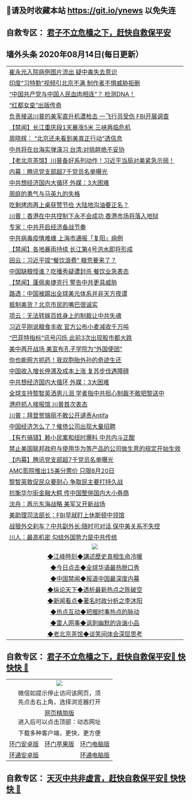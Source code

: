 ## 📩请及时收藏本站 https://git.io/ynews 以免失连</a>
## 自救专区： [君子不立危樯之下，赶快自救保平安 ](https://github.com/pwgy/td/blob/master/README.md)

## 墙外头条 2020年08月14日(每日更新）</a>

 <table>
<tr><td colspan="2" align="left"><a href="https://nuzcspgf.xvhtf.cyou/?name=c1211515&key=krgexxuardvhjliu&from=gy2">崔永元入院病例图片流出 疑中毒失去意识</a></td></tr>
<tr><td colspan="2" align="left"><a href="https://nuzcspgf.xvhtf.cyou/?name=c1211525&key=krgexxuardvhjliu&from=gy2">印度“习特勒”视频引北京不满 制作者不惧威胁拒删</a></td></tr>
<tr><td colspan="2" align="left"><a href="https://nuzcspgf.xvhtf.cyou/?name=c1211536&key=krgexxuardvhjliu&from=gy2">“中国共产党与中国人民血肉相连”？ 检测DNA！</a></td></tr>
<tr><td colspan="2" align="left"><a href="https://nuzcspgf.xvhtf.cyou/?name=c1211539&key=krgexxuardvhjliu&from=gy2">“红都女皇”出版传奇</a></td></tr>
<tr><td colspan="2" align="left"><a href="https://nuzcspgf.xvhtf.cyou/?name=c1211529&key=krgexxuardvhjliu&from=gy2">负责接送川普的美军直升机遭枪击 一飞行员受伤 FBI开展调查</a></td></tr>
<tr><td colspan="2" align="left"><a href="https://nuzcspgf.xvhtf.cyou/?name=c1211544&key=krgexxuardvhjliu&from=gy2">【禁闻】长江重庆段1天暴涨5米 三峡再临危机</a></td></tr>
<tr><td colspan="2" align="left"><a href="https://nuzcspgf.xvhtf.cyou/?name=c1211545&key=krgexxuardvhjliu&from=gy2">周晓辉： “北京还未看到美真正行动”透信息</a></td></tr>
<tr><td colspan="2" align="left"><a href="https://nuzcspgf.xvhtf.cyou/?name=c1211543&key=krgexxuardvhjliu&from=gy2">中共将在台海实弹演习 台湾:对挑衅绝不妥协</a></td></tr>
<tr><td colspan="2" align="left"><a href="https://nuzcspgf.xvhtf.cyou/?name=c1211486&key=krgexxuardvhjliu&from=gy2">【老北京茶馆】川普备好系列动作！习近平当局对美紧急示弱！</a></td></tr>
<tr><td colspan="2" align="left"><a href="https://nuzcspgf.xvhtf.cyou/?name=c1211527&key=krgexxuardvhjliu&from=gy2">内幕：腾讯党支部超7千党员名单曝光</a></td></tr>
<tr><td colspan="2" align="left"><a href="https://nuzcspgf.xvhtf.cyou/?name=c1211455&key=krgexxuardvhjliu&from=gy2">中共想经济国内大循环  外媒：3大困难</a></td></tr>
<tr><td colspan="2" align="left"><a href="https://nuzcspgf.xvhtf.cyou/?name=c1211512&key=krgexxuardvhjliu&from=gy2">周庭的勇气与马英九的失格</a></td></tr>
<tr><td colspan="2" align="left"><a href="https://nuzcspgf.xvhtf.cyou/?name=c1211528&key=krgexxuardvhjliu&from=gy2">吃剩烤肉再上桌获赞节俭 大陆地沟油要正名？</a></td></tr>
<tr><td colspan="2" align="left"><a href="https://nuzcspgf.xvhtf.cyou/?name=c1211460&key=krgexxuardvhjliu&from=gy2">川普：香港在中共控制下永不会成功 香港市场将落入地狱</a></td></tr>
<tr><td colspan="2" align="left"><a href="https://nuzcspgf.xvhtf.cyou/?name=c1211526&key=krgexxuardvhjliu&from=gy2">专家：中共开启经济备战节奏</a></td></tr>
<tr><td colspan="2" align="left"><a href="https://nuzcspgf.xvhtf.cyou/?name=c1211538&key=krgexxuardvhjliu&from=gy2">中共病毒疫情难缠 上海市通报「复阳」病例</a></td></tr>
<tr><td colspan="2" align="left"><a href="https://nuzcspgf.xvhtf.cyou/?name=c1211533&key=krgexxuardvhjliu&from=gy2">【禁闻】各地暴雨持续 长江第4号洪水即将形成</a></td></tr>
<tr><td colspan="2" align="left"><a href="https://nuzcspgf.xvhtf.cyou/?name=c1211309&key=krgexxuardvhjliu&from=gy2">田云：习近平提“餐饮浪费” 粮荒要来了？</a></td></tr>
<tr><td colspan="2" align="left"><a href="https://nuzcspgf.xvhtf.cyou/?name=c1211511&key=krgexxuardvhjliu&from=gy2">中国缺粮怪谁？吃播秀疑遭封杀 餐饮业急表态</a></td></tr>
<tr><td colspan="2" align="left"><a href="https://nuzcspgf.xvhtf.cyou/?name=c1211537&key=krgexxuardvhjliu&from=gy2">【禁闻】蓬佩奥捷克行 警告中共更具威胁</a></td></tr>
<tr><td colspan="2" align="left"><a href="https://nuzcspgf.xvhtf.cyou/?name=c1211477&key=krgexxuardvhjliu&from=gy2">路透：中国被踢出全球美元体系并非天方夜谭</a></td></tr>
<tr><td colspan="2" align="left"><a href="https://nuzcspgf.xvhtf.cyou/?name=c1211517&key=krgexxuardvhjliu&from=gy2">抵制美货？北京市民的嘴巴很诚实</a></td></tr>
<tr><td colspan="2" align="left"><a href="https://nuzcspgf.xvhtf.cyou/?name=c1211514&key=krgexxuardvhjliu&from=gy2">项云：无法转嫁百姓身上的制裁让中共失魂</a></td></tr>
<tr><td colspan="2" align="left"><a href="https://nuzcspgf.xvhtf.cyou/?name=c1211470&key=krgexxuardvhjliu&from=gy2">习近平刚说粮食丰收 官方公布小麦减收千万吨</a></td></tr>
<tr><td colspan="2" align="left"><a href="https://nuzcspgf.xvhtf.cyou/?name=c1211510&key=krgexxuardvhjliu&from=gy2">“巴菲特指标”讯号闪烁 此前3次出现股市都大跌</a></td></tr>
<tr><td colspan="2" align="left"><a href="https://nuzcspgf.xvhtf.cyou/?name=c1211484&key=krgexxuardvhjliu&from=gy2">美中再开战场 美宣布孔子学院为“外国使团”</a></td></tr>
<tr><td colspan="2" align="left"><a href="https://nuzcspgf.xvhtf.cyou/?name=c1211507&key=krgexxuardvhjliu&from=gy2">你也能照方抓药！我双胞胎外孙的奇迹生还</a></td></tr>
<tr><td colspan="2" align="left"><a href="https://nuzcspgf.xvhtf.cyou/?name=c1211546&key=krgexxuardvhjliu&from=gy2">中国收入增长停滞及成本上涨 复苏步伐遇障碍</a></td></tr>
<tr><td colspan="2" align="left"><a href="https://nuzcspgf.xvhtf.cyou/?name=c1211490&key=krgexxuardvhjliu&from=gy2">中共想经济国内大循环 外媒：3大困难</a></td></tr>
<tr><td colspan="2" align="left"><a href="https://nuzcspgf.xvhtf.cyou/?name=c1211476&key=krgexxuardvhjliu&from=gy2">全球支持黎智英洒男儿泪 学者指中共担心制裁不敢把黎送中</a></td></tr>
<tr><td colspan="2" align="left"><a href="https://nuzcspgf.xvhtf.cyou/?name=c1211496&key=krgexxuardvhjliu&from=gy2">港府抓人搜报馆 川普首次表态</a></td></tr>
<tr><td colspan="2" align="left"><a href="https://nuzcspgf.xvhtf.cyou/?name=c1211506&key=krgexxuardvhjliu&from=gy2">川普：拜登贺锦丽不敢公开谴责Antifa</a></td></tr>
<tr><td colspan="2" align="left"><a href="https://nuzcspgf.xvhtf.cyou/?name=c1211475&key=krgexxuardvhjliu&from=gy2">中国经济怎么了？催债公司出现大量招聘</a></td></tr>
<tr><td colspan="2" align="left"><a href="https://nuzcspgf.xvhtf.cyou/?name=c1211465&key=krgexxuardvhjliu&from=gy2">【有冇搞错】赖小民案和纽时爆料 中共内斗正酣</a></td></tr>
<tr><td colspan="2" align="left"><a href="https://nuzcspgf.xvhtf.cyou/?name=c1211524&key=krgexxuardvhjliu&from=gy2">禁止美国联邦政府与使用华为等产品的公司做生意的规定开始生效</a></td></tr>
<tr><td colspan="2" align="left"><a href="https://nuzcspgf.xvhtf.cyou/?name=c1211499&key=krgexxuardvhjliu&from=gy2">【内幕】腾讯党支部超7千党员名单曝光</a></td></tr>
<tr><td colspan="2" align="left"><a href="https://nuzcspgf.xvhtf.cyou/?name=c1211540&key=krgexxuardvhjliu&from=gy2">AMC影院推出15美分票价 只限8月20日</a></td></tr>
<tr><td colspan="2" align="left"><a href="https://nuzcspgf.xvhtf.cyou/?name=c1211461&key=krgexxuardvhjliu&from=gy2">黎智英敦促民众要耐心 争取民主要打持久战</a></td></tr>
<tr><td colspan="2" align="left"><a href="https://nuzcspgf.xvhtf.cyou/?name=c1211478&key=krgexxuardvhjliu&from=gy2">抗衡华尔街金融大鳄 传中国整併国内大小券商</a></td></tr>
<tr><td colspan="2" align="left"><a href="https://nuzcspgf.xvhtf.cyou/?name=c1211244&key=krgexxuardvhjliu&from=gy2">沈舟：再示东海战略 美军又开新战场</a></td></tr>
<tr><td colspan="2" align="left"><a href="https://nuzcspgf.xvhtf.cyou/?name=c1211532&key=krgexxuardvhjliu&from=gy2">美助理司法部长：FBI早就盯上休斯顿中领馆</a></td></tr>
<tr><td colspan="2" align="left"><a href="https://nuzcspgf.xvhtf.cyou/?name=c1211485&key=krgexxuardvhjliu&from=gy2">战狼外交刹车？中共副外长:随时可对话 保中美关系不失控</a></td></tr>
<tr><td colspan="2" align="left"><a href="https://nuzcspgf.xvhtf.cyou/?name=c1211500&key=krgexxuardvhjliu&from=gy2">川人：最高机密 勾结外国势力是中共传统</a></td></tr>

 <tr>
   <td colspan="2" align=center><img src="https://cdn.jsdelivr.net/gh/gyoupiodf/im1/jf-1.jpg"></td>
  </tr>
   <tr>
   <td colspan="2" align=center> 
<a href="https://xdihm.casa/oo.aspx?name=c922850&key=sdxhftoyfkhpuaxy&from=gy2&tag=9877">◆江峰時刻◆講述歷史真相生命冷暖</a><br/>
    </td>
  </tr>
   <tr>
   <td colspan="2" align=center> 
<a href="https://xdihm.casa/oo.aspx?name=c816850&key=sdxhftoyfkhpuaxy&from=gy2&tag=9877">◆今日点击◆全球华语最热脱口秀</a><br/>
    </td>
  </tr>
  <tr>
  <td colspan="2" align=center>
<a href="https://xdihm.casa/oo.aspx?name=c816860&key=sdxhftoyfkhpuaxy&from=gy2&tag=99733110">◆中国禁闻◆报道中国最深度内幕</a><br/>
   </tr>
  <tr>
     <td colspan="2" align=center>
<a href="https://xdihm.casa/oo.aspx?name=c816855&key=sdxhftoyfkhpuaxy&from=gy2&tag=997110">◆纵论天下◆透析最新热点之陈破空</a><br/>
   </tr>
   <tr>
      <td colspan="2" align=center>
<a href="https://xdihm.casa/oo.aspx?name=c838308&key=sdxhftoyfkhpuaxy&from=gy2&tag=9973110">◆新闻看点◆著名时政分析之李沐阳</a><br/>
   </tr>
   <tr>
     <td colspan="2" align=center>
<a href="https://xdihm.casa/oo.aspx?name=c816852&key=sdxhftoyfkhpuaxy&from=gy2&tag=9733110">◆热点互动◆把握时事热点的脉动</a><br/>
   </tr>
   <tr>
      <td colspan="2" align=center>
<a href="https://xdihm.casa/oo.aspx?name=c816694&key=sdxhftoyfkhpuaxy&from=gy2&tag=93310">◆雷人网事◆讽刺幽默的诙谐小品</a><br/>
   </tr>
   <tr>
    <td colspan="2" align=center>
<a href="https://xdihm.casa/oo.aspx?name=c816650&key=sdxhftoyfkhpuaxy&from=gy2&tag=9973110">◆老北京茶馆◆谈笑间体会深层思考</a><br/>
   </tr>
</table>

 ## 自救专区： [君子不立危樯之下，赶快自救保平安🍎 快快快 📩](https://github.com/pwgy/td/blob/master/README.md)
 
<table>
  <tr>
    <td colspan="3" align="center"><img src="https://cdn.jsdelivr.net/gh/opipe/up/oGate65.jpg"/></td>
  </tr>
  <tr>
    <td colspan="3" align="center">微信如提示停止访问该网页，须<br/>先点击右上角，选择浏览器打开</td>
  <tr>
  <tr>
    <td colspan="3" align="center"><a href="https://gitcdn.xyz/cdn/otiny/up/master/show005.htm">网页精简版</a><br/>进入后可以点击顶部：动态网址</td>
  </tr>
  <tr>
    <td colspan="3" align="center">下载多种客户端，更快，更方便</td>
  <tr>
  <tr>
    <td align="center"><a href="https://cdn.jsdelivr.net/gh/opipe/up/oGatea.apk">环门安卓版</a></td>
    <td align="center"><a href="https://x.co/odisk">环门苹果版</a></td>
    <td align="center"><a href="https://cdn.jsdelivr.net/gh/opipe/up/oGate.zip">环门电脑版</a></td>
  </tr>
  <tr>
    <td align="center"><a href="https://cdn.jsdelivr.net/gh/opipe/up/oPipe.apk">环通安卓版</a></td>
    <td align="center"></td>
    <td align="center"><a href="https://raw.githubusercontent.com/opipe/up/master/oPipe.zip">环通电脑版</a></td>
  </tr>
  
</table>


 ## 自救专区： [天灭中共非虚言，赶快自救保平安🍎 快快快 📩](https://github.com/pwgy/td/blob/master/README.md)

